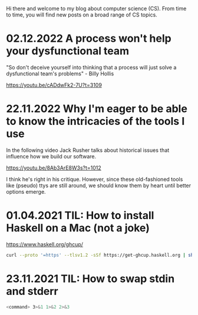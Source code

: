Hi there and welcome to my blog about computer science (CS).
From time to time, you will find new posts on a broad range of CS topics.

# 02.12.2022 A process won't help your dysfunctional team

"So don't deceive yourself into thinking that a process will just solve a dysfunctional team's problems" - Billy Hollis

https://youtu.be/cADdwFk2-7U?t=3109

# 22.11.2022 Why I'm eager to be able to know the intricacies of the tools I use

In the following video Jack Rusher talks about historical issues that influence how we build our software.

https://youtu.be/8Ab3ArE8W3s?t=1012

I think he's right in his critique.
However, since these old-fashioned tools like (pseudo) ttys are still around, we should know them by heart until better options emerge.


# 01.04.2021 TIL: How to install Haskell on a Mac (not a joke)

https://www.haskell.org/ghcup/

```sh
curl --proto '=https' --tlsv1.2 -sSf https://get-ghcup.haskell.org | sh
```

# 23.11.2021 TIL: How to swap stdin and stderr

```sh
<command> 3>&1 1>&2 2>&3
```
